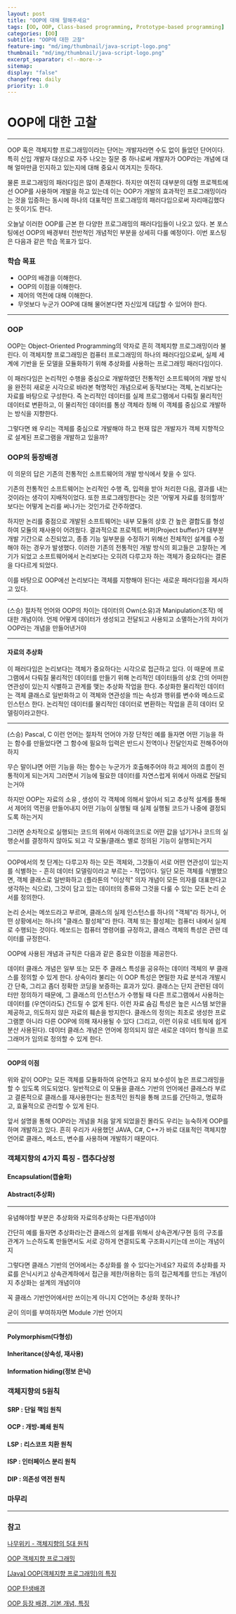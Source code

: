 ```yaml
---
layout: post
title: "OOP에 대해 말해주세요"
tags: [OO, OOP, Class-based programming, Prototype-based programming]
categories: [OO]
subtitle: "OOP에 대한 고찰"
feature-img: "md/img/thumbnail/java-script-logo.png"
thumbnail: "md/img/thumbnail/java-script-logo.png"
excerpt_separator: <!--more-->
sitemap:
display: "false"
changefreq: daily
priority: 1.0
---
```


<!--more-->

# OOP에 대한 고찰

---

OOP 혹은 객체지향 프로그래밍이라는 단어는 개발자라면 수도 없이 들었던 단어이다. 특히 신입 개발자 대상으로 자주 나오는 질문 중 하나로써 개발자가 OOP라는 개념에 대해 얼마만큼 인지하고 있는지에 대해 중요시 여겨지는 듯하다.

 물론 프로그래밍의 패러다임은 많이 존재한다. 하지만 여전히 대부분의 대형 프로젝트에선 OOP를 사용하며 개발을 하고 있는데 이는 OOP가 개발의 효과적인 프로그래밍이라는 것을 입증하는 동시에 하나의 대표적인 프로그래밍의 패러다임으로써 자리매김했다는 뜻이기도 한다.

 오늘날 이러한 OOP를 근본 한 다양한 프로그래밍의 패러다임들이 나오고 있다. 본 포스팅에선 OOP의 배경부터 전반적인 개념적인 부분을 상세히 다룰 예정이다. 이번 포스팅은 다음과 같은 학습 목표가 있다.

### 학습 목표

- OOP의 배경을 이해한다.
- OOP의 이점을 이해한다.
- 제어의 역전에 대해 이해한다.
- 무엇보다 누군가 OOP에 대해 물어본다면 자신있게 대답할 수 있어야 한다.

---

### OOP

OOP는 Object-Oriented Programming의 약자로 흔히 객체지향 프로그래밍이라 불린다. 이 객체지향 프로그래밍은 컴퓨터 프로그래밍의 하나의 패러다임으로써, 실제 세계에 기반을 둔 모델을 모듈화하기 위해 추상화를 사용하는 프로그래밍 패러다임이다.

이 패러다임은 논리적인 수행을 중심으로 개발하였던 전통적인 소프트웨어의 개발 방식을 완전히 새로운 시각으로 바라본 혁명적인 개념으로써 동작보다는 객체, 논리보다는 자료를 바탕으로 구성한다. 즉 논리적인 데이터를 실제 프로그램에서 다뤄질 물리적인 데이터로 변환하고, 이 물리적인 데이터를 통상 객체라 칭해 이 객체를 중심으로 개발하는 방식을 지향한다.

그렇다면 왜 우리는 객체를 중심으로 개발해야 하고 현재 많은 개발자가 객체 지향적으로 설계된 프로그램을 개발하고 있을까?

### OOP의 등장배경

이 의문의 답은 기존의 전통적인 소프트웨어의 개발 방식에서 찾을 수 있다.

기존의 전통적인 소프트웨어는 논리적인 수행 즉, 입력을 받아 처리한 다음, 결과를 내는 것이라는 생각이 지배적이었다. 또한 프로그래밍한다는 것은 '어떻게 자료를 정의할까' 보다는 어떻게 논리를 써나가는 것인가로 간주하였다.

하지만 논리를 중점으로 개발된 소프트웨어는 내부 모듈의 상호 간 높은 결합도를 형성하여 모듈의 재사용이 어려웠다. 결과적으로 프로젝트 버퍼(Project buffer)가 대부분 개발 기간으로 소진되었고, 종종 기능 일부분을 수정하기 위해선 전체적인 설계를 수정해야 하는 경우가 발생했다. 이러한 기존의 전통적인 개발 방식의 회고들은 고찰하는 계기가 되었고 소프트웨어에서 논리보다는 오히려 다루고자 하는 객체가 중요하다는 결론을 다다르게 되었다.

이를 바탕으로 OOP에선 논리보다는 객체를 지향해야 된다는 새로운 패러다임을 제시하고 있다.

---

(스승) 절차적 언어와 OOP의 차이는 데이터의 Own(소유)과 Manipulation(조작) 에 대한 개념이야. 언제 어떻게 데이터가 생성되고 전달되고 사용되고 소멸하는가의 차이가 OOP라는 개념을 만들어낸거야

---


#### 자료의 추상화

 이 패러다임은 논리보다는 객체가 중요하다는 시각으로 접근하고 있다. 이 때문에 프로그램에서 다뤄질 물리적인 데이터를 만들기 위해 논리적인 데이터들의 상호 간의 어떠한 연관성이 있는지 식별하고 관계를 맺는 추상화 작업을 한다. 추상화한 물리적인 데이터는 객체 클래스로 일반화하고 이 객체와 연관성을 띄는 속성과 행위를 변수와 메소드로 인스턴스 한다. 논리적인 데이터를 물리적인 데이터로 변환하는 작업을 흔히 데이터 모델링이라고한다.




---


 (스승)  Pascal, C 이런 언어는 절차적 언어야 가장 단적인 예를 들자면 어떤 기능을 하는 함수를 만들었다면 그 함수에 필요하 입력은 반드시 전역이나 전달인자로 전해주어야 하지

 무슨 말이냐면 어떤 기능을 하는 함수는 누군가가 호출해주어야 하고 제어의 흐름이 전통적이게 되는거지 그러면서 기능에 필요한 데이터를 자연스럽게 위에서 아래로 전달되는거야

하지만 OOP는 자료의 소유 , 생성이 각 객체에 의해서 알아서 되고 추상적 설계를 통해서 제어의 역전을 만들어내지 어떤 기능이 실행될 때 실제 실행될 코드가 나중에 결정되도록 하는거지

그러면 순차적으로 실행되는 코드의 위에서 아래의코드로 어떤 값을 넘기거나 코드의 실행순서를 결정하지 않아도 되고  각 모듈/클래스 별로 정의된 기능이 실행되는거지

---

OOP에서의 첫 단계는 다루고자 하는 모든 객체와, 그것들이 서로 어떤 연관성이 있는지를 식별하는 - 흔히 데이터 모델링이라고 부르는 - 작업이다. 일단 모든 객체를 식별했으면, 객체 클래스로 일반화하고 (플라톤의 "이상적" 의자 개념이 모든 의자를 대표한다고 생각하는 식으로), 그것이 담고 있는 데이터의 종류와 그것을 다룰 수 있는 모든 논리 순서를 정의한다.

논리 순서는 메쏘드라고 부르며, 클래스의 실제 인스턴스를 하나의 "객체"라 하거나, 어떤 상황에서는 하나의 "클래스 활성체"라 한다. 객체 또는 활성체는 컴퓨터 내에서 실제로 수행되는 것이다. 메쏘드는 컴퓨터 명령어를 규정하고, 클래스 객체의 특성은 관련 데이터를 규정한다.

OOP에 사용된 개념과 규칙은 다음과 같은 중요한 이점을 제공한다.

데이터 클래스 개념은 일부 또는 모든 주 클래스 특성을 공유하는 데이터 객체의 부 클래스를 정의할 수 있게 한다. 상속이라 불리는 이 OOP 특성은 면밀한 자료 분석과 개발시간 단축, 그리고 좀더 정확한 코딩을 보증하는 효과가 있다.
클래스는 단지 관련된 데이터만 정의하기 때문에, 그 클래스의 인스턴스가 수행될 때 다른 프로그램에서 사용하는 데이터를 (우연이라도) 건드릴 수 없게 된다. 이런 자료 숨김 특성은 높은 시스템 보안을 제공하고, 의도하지 않은 자료의 훼손을 방지한다.
클래스의 정의는 최초로 생성한 프로그램뿐 아니라 다른 OOP에 의해 재사용될 수 있다 (그리고, 이런 이유로 네트웍에 쉽게 분산 사용된다).
데이터 클래스 개념은 언어에 정의되지 않은 새로운 데이터 형식을 프로그래머가 임의로 정의할 수 있게 한다.

---



#### OOP의 이점

위와 같이 OOP는 모든 객체를 모듈화하여 유연하고 유지 보수성이 높은 프로그래밍을 할 수 있도록 의도되었다. 일반적으로 이 모듈을 클래스 기반의 언어에선 클래스라 부르고 결론적으로 클래스를 재사용한다는 원초적인 원칙을 통해 코드를 간단하고, 명료하고, 효율적으로 관리할 수 있게 된다.

앞서 설명을 통해 OOP라는 개념을 처음 알게 되었을진 몰라도 우리는 능숙하게 OOP를 하며 개발하고 있다. 흔히 우리가 사용했던 JAVA, C#, C++가 바로 대표적인 객체지향 언어로 클래스, 메소드, 변수를 사용하며 개발하기 때문이다.


### 객체지향의 4가지 특징 - 캡추다상정

#### Encapsulation(캡슐화)

#### Abstract(추상화)

---

유념해야할 부분은 추상화와 자료의추상화는 다른개념이야

 간단히 예를 들자면 추상화라는건 클래스의 설계를 위해서 상속관계/구현 등의 구조를 관계가 느슨하도록 만들면서도 서로 강하게 연결되도록 구조화시키는데 쓰이는 개념이지

 그렇다면 클래스 기반의 언어에서는 추상화를 쓸 수 있다는거네요? 자료의 추상화를 자료를 은닉시키고 상속관계하에서 접근을 제한/허용하는 등의 접근체계를 만드는 개념이지 추상화는 설계의 개념이야

꼭 클래스 기반언어에서만 쓰이는게 아니지  C언어는 추상화 못하나?

굳이 의미를 부여하자면 Module 기반 언어지

---

#### Polymorphism(다형성)

#### Inheritance(상속성, 재사용)

#### Information hiding(정보 은닉)


### 객체지향의 5원칙

#### SRP : 단일 책임 원칙
#### OCP : 개방-폐쇄 원칙
#### LSP : 리스코프 치환 원칙
#### ISP : 인터페이스 분리 원칙
#### DIP : 의존성 역전 원칙


### 마무리


---

### 참고


[나무위키 - 객체지향의 5대 원칙](https://namu.wiki/w/%EA%B0%9D%EC%B2%B4%20%EC%A7%80%ED%96%A5%20%ED%94%84%EB%A1%9C%EA%B7%B8%EB%9E%98%EB%B0%8D/%EC%9B%90%EC%B9%99)

 [OOP 객체지향 프로그래밍](http://www.terms.co.kr/OOP.htm)

 [[Java] OOP(객체지향 프로그래밍)의 특징](https://gmlwjd9405.github.io/2018/07/05/oop-features.html)


 [OOP 탄생배경](https://m.blog.naver.com/PostView.nhn?blogId=ghen4268&logNo=110184188778&proxyReferer=https%3A%2F%2Fwww.google.com%2F)

 [OOP 등장 배경, 기본 개념, 특징](https://m.blog.naver.com/PostView.nhn?blogId=mhg1186&logNo=220661553978&proxyReferer=https%3A%2F%2Fwww.google.com%2F)
